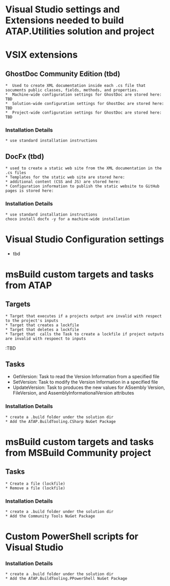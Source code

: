<h1> Visual Studio settings and Extensions needed to build ATAP.Utilities solution and project</h1>

# VSIX extensions
## GhostDoc Community Edition (tbd)
    *  Used to create XML documentation inside each .cs file that socuments public classes, fields, methods, and properties.
    *  Machine-wide configuration settings for GhostDoc are stored here: TBD
    *  Solution-wide configuration settings for GhostDoc are stored here: TBD
    *  Project-wide configuration settings for GhostDoc are stored here: TBD
### Installation Details
    * use standard installation instructions

## DocFx (tbd)
    * used to create a static web site from the XML documentation in the .cs files
    * Templates for the static web site are stored here:
    * additional content (CSS and JS) are stored here:
    * Configuration information to publish the static website to GitHub pages is stored here:
### Installation Details
    * use standard installation instructions
	choco install docfx -y for a machine-wide installation

# Visual Studio Configuration settings
* tbd

# msBuild custom targets and tasks from ATAP
## Targets
    * Target that executes if a projects output are invalid with respect to the project's inputs
    * Target that creates a lockfile
    * Target that deletes a lockfile
    * Target that  calls the Task to create a lockfile if project outputs are invalid with respoect to inputs
:TBD

## Tasks
* GetVersion: Task to read the Version Information from a specified file
* SetVersion: Task to modify the Version Information in a specified file
* UpdateVersion: Task to produces the new values for ASsembly Version, FileVersion, and AssemblyInformationalVersion attributes

### Installation Details
    * create a .build folder under the solution dir
	* Add the ATAP.BuildTooling.CSharp NuGet Package

# msBuild custom targets and tasks from MSBuild Community project
## Tasks
    * Create a file (lockfile)
	* Remove a file (lockfile)

### Installation Details
    * create a .build folder under the solution dir
	* Add the Community Tools NuGet Package
	
# Custom PowerShell scripts for Visual Studio


### Installation Details
    * create a .build folder under the solution dir
	* Add the ATAP.BuildTooling.PPowerShell NuGet Package

